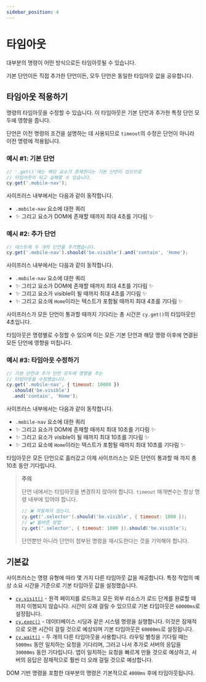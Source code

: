 ```yaml
---
sidebar_position: 4
---
```


# 타임아웃

대부분의 명령이 어떤 방식으로든 타임아웃될 수 있습니다.

기본 단언이든 직접 추가한 단언이든, 모두 단언은 동일한 타임아웃 값을 공유합니다.

## 타임아웃 적용하기

명령의 타임아웃을 수정할 수 있습니다. 이 타임아웃은 기본 단언과 추가한 특정 단언 모두에 영향을 줍니다.

단언은 이전 명령의 조건을 설명하는 데 사용되므로 `timeout`의 수정은 단언이 아니라 이전 명령에 적용됩니다.

### 예시 #1: 기본 단언

```js
// '.get()'에는 해당 요소가 존재한다는 기본 단언이 있으므로
// 타임아웃이 되고 실패할 수 있습니다.
cy.get('.mobile-nav');
```

사이프러스 내부에서는 다음과 같이 동작합니다.

- `.mobile-nav` 요소에 대한 쿼리
- ✨ 그리고 요소가 DOM에 존재할 때까지 최대 4초를 기다림 ✨

### 예시 #2: 추가 단언

```js
// 테스트에 두 개의 단언을 추가했습니다.
cy.get('.mobile-nav').should('be.visible').and('contain', 'Home');
```

사이프러스 내부에서는 다음과 같이 동작합니다.

- `.mobile-nav` 요소에 대한 쿼리
- ✨ 그리고 요소가 DOM에 존재할 때까지 최대 4초를 기다림 ✨
- ✨ 그리고 요소가 visible이 될 때까지 최대 4초를 기다림 ✨
- ✨ 그리고 요소에 `Home`이라는 텍스트가 포함될 때까지 최대 4초를 기다림 ✨

사이프러스가 모든 단언이 통과할 때까지 기다리는 총 시간은 `cy.get()`의 타임아웃인 4초입니다.

타임아웃은 명령별로 수정할 수 있으며 이는 모든 기본 단언과 해당 명령 이후에 연결된 모든 단언에 영향을 미칩니다.

### 예시 #3: 타임아웃 수정하기

```js
// 기본 단언과 추가 단언 모두에 영향을 주는
// 타임아웃을 수정했습니다.
cy.get('.mobile-nav', { timeout: 10000 })
  .should('be.visible')
  .and('contain', 'Home');
```

사이프러스 내부에서는 다음과 같이 동작합니다.

- `.mobile-nav` 요소에 대한 쿼리
- ✨ 그리고 요소가 DOM에 존재할 때까지 최대 10초를 기다림 ✨
- ✨ 그리고 요소가 visible이 될 때까지 최대 10초를 기다림 ✨
- ✨ 그리고 요소에 `Home`이라는 텍스트가 포함될 때까지 최대 10초를 기다림 ✨

타임아웃은 모든 단언으로 흘러갔고 이제 사이프러스는 모든 단언이 통과할 때 까지 총 10초 동안 기다립니다.

> **주의**
>
> 단언 내에서는 타임아웃을 변경하지 않아야 합니다. `timeout` 매개변수는 항상 명령 내부에 있어야 합니다.
>
> ```js
> // ❌ 작동하지 않는다.
> cy.get('.selector').should('be.visible', { timeout: 1000 });
> // ✔️ 올바른 방법
> cy.get('.selector', { timeout: 1000 }).should('be.visible');
> ```
>
> 단언뿐만 아니라 단언이 첨부된 명령을 재시도한다는 것을 기억해야 합니다.

## 기본값

사이프러스는 명령 유형에 따라 몇 가지 다른 타임아웃 값을 제공합니다. 특정 작업의 예상 소요 시간을 기준으로 기본 타임아웃 값을 설정했습니다.

- [`cy.visit()`](https://docs.cypress.io/api/commands/visit) - 원격 페이지를 로드하고 모든 외부 리소스가 로드 단계를 완료할 때까지 이행되지 않습니다. 시간이 오래 걸릴 수 있으므로 기본 타임아웃은 `60000ms`로 설정됩니다.
- [`cy.exec()`](https://docs.cypress.io/api/commands/exec) - 데이터베이스 시딩과 같은 시스템 명령을 실행합니다. 이것은 잠재적으로 오랜 시간이 걸릴 것으로 예상되며 기본 타임아웃은 `60000ms`로 설정됩니다.
- [`cy.wait()`](https://docs.cypress.io/api/commands/wait) - 두 개의 다른 타임아웃을 사용합니다. 라우팅 별칭을 기다릴 때는 `5000ms` 동안 일치하는 요청을 기다리며, 그러고 나서 추가로 서버의 응답을 `30000ms` 동안 기다립니다. 앱이 일치하는 요청을 빠르게 만들 것으로 예상하고, 서버의 응답은 잠재적으로 훨씬 더 오래 걸릴 것으로 예상합니다.

DOM 기반 명령을 포함한 대부분의 명령은 기본적으로 `4000ms` 후에 타임아웃됩니다.
